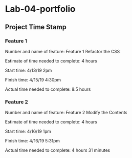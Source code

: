 # Lab-04-portfolio

## Project Time Stamp

### Feature 1

Number and name of feature: Feature 1 Refactor the CSS

Estimate of time needed to complete: 4 hours

Start time: 4/13/19 2pm

Finish time: 4/15/19 4:30pm

Actual time needed to complete: 8.5 hours

### Feature 2

Number and name of feature: Feature 2 Modify the Contents

Estimate of time needed to complete: 4 hours

Start time: 4/16/19 1pm

Finish time: 4/16/19 5:31pm

Actual time needed to complete: 4 hours 31 minutes